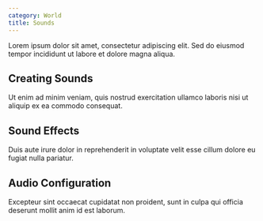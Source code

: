 ```yaml
---
category: World
title: Sounds
---
```



Lorem ipsum dolor sit amet, consectetur adipiscing elit. Sed do eiusmod tempor incididunt ut labore et dolore magna aliqua.

## Creating Sounds

Ut enim ad minim veniam, quis nostrud exercitation ullamco laboris nisi ut aliquip ex ea commodo consequat.

## Sound Effects

Duis aute irure dolor in reprehenderit in voluptate velit esse cillum dolore eu fugiat nulla pariatur.

## Audio Configuration

Excepteur sint occaecat cupidatat non proident, sunt in culpa qui officia deserunt mollit anim id est laborum.